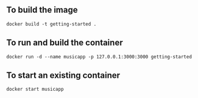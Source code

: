 ## To build the image
```docker build -t getting-started .```
## To run and build the container
```docker run -d --name musicapp -p 127.0.0.1:3000:3000 getting-started```
## To start an existing container
```docker start musicapp```